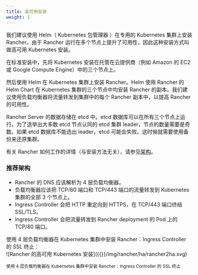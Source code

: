 ```yaml
---
title: 高可用安装
weight: 1
---
```


我们建议使用 Helm（ Kubernetes 包管理器 ）在专用的 Kubernetes 集群上安装 Rancher。由于 Rancher 运行在多个节点上提升了可用性，因此这种安装方式叫做高可用 Kubernetes 安装。

在标准安装中，先将 Kubernetes 安装在托管在云提供商（例如 Amazon 的 EC2 或 Google Compute Engine）中的三个节点上。

然后使用 Helm 在 Kubernetes 集群上安装 Rancher。Helm 使用 Rancher 的 Helm Chart 在 Kubernetes 集群的三个节点中均安装 Rancher 的副本。我们建议使用负载均衡器将流量转发到集群中的每个 Rancher 副本中，以提高 Rancher 的可用性。

Rancher Server 的数据存储在 etcd 中。etcd 数据库可以在所有三个节点上运行。为了选举出大多数 etcd 节点认同的 etcd 集群 leader，节点的数量需要是奇数。如果 etcd 数据库不能选出 leader，etcd 可能会失败。这时候就需要使用备份来还原集群。

有关 Rancher 如何工作的详情（与安装方法无关），请参见[架构]({{<baseurl>}}/rancher/v2.6/en/overview/architecture)。

### 推荐架构

- Rancher 的 DNS 应该解析为 4 层负载均衡器。
- 负载均衡器应该把 TCP/80 端口和 TCP/443 端口的流量转发到 Kubernetes 集群的全部 3 个节点上。
- Ingress Controller 会把 HTTP 重定向到 HTTPS，在 TCP/443 端口终结 SSL/TLS。
- Ingress Controller 会把流量转发到 Rancher deployment 的 Pod 上的 TCP/80 端口。

<figcaption>使用 4 层负载均衡器在 Kubernetes 集群中安装 Rancher：Ingress Controller 的 SSL 终止：</figcaption>
![Rancher 的高可用 Kubernetes 安装]({{<baseurl>}}/img/rancher/ha/rancher2ha.svg)

<sup>使用 4 层负载均衡器在 Kubernetes 集群中安装 Rancher：Ingress Controller 的 SSL 终止</sup>
